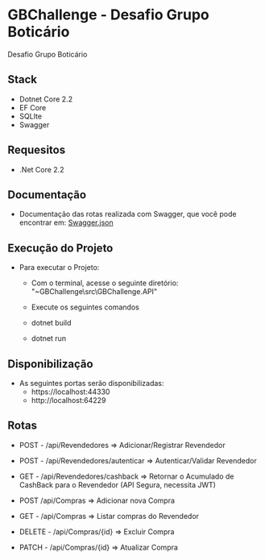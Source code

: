 # GBChallenge - Desafio Grupo Boticário
Desafio Grupo Boticário

## Stack 

- Dotnet Core 2.2
- EF Core
- SQLIte
- Swagger

## Requesitos

- .Net Core 2.2 

## Documentação

- Documentação das rotas realizada com Swagger, que você pode encontrar em: [Swagger.json](docs/Swagger_GrupoBoticario_Challenge.json)

## Execução do Projeto

- Para executar o Projeto:
    - Com o terminal, acesse o seguinte diretório: "~GBChallenge\src\GBChallenge.API"
    
    - Execute os seguintes comandos

    - dotnet build
    - dotnet run

## Disponibilização
- As seguintes portas serão disponibilizadas:
    - https://localhost:44330
    - http://localhost:64229


## Rotas 
- POST - /api/Revendedores => Adicionar/Registrar Revendedor
- POST - /api/Revendedores/autenticar => Autenticar/Validar Revendedor
- GET - /api/Revendedores/cashback => Retornar o Acumulado de CashBack para o Revendedor (API Segura, necessita JWT)
      
- POST /api/Compras => Adicionar nova Compra
- GET - /api/Compras => Listar compras do Revendedor
- DELETE - /api/Compras/{id} => Excluir Compra
- PATCH - /api/Compras/{id} => Atualizar Compra



